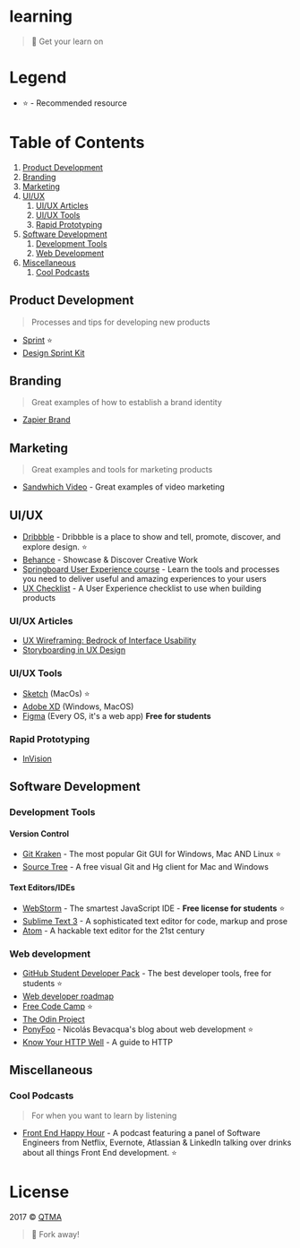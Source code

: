 # learning
> :rocket: Get your learn on

# Legend

- :star: - Recommended resource

# Table of Contents

1. [Product Development](#product-development)
1. [Branding](#branding)
1. [Marketing](#marketing)
1. [UI/UX](#uiux)
    1. [UI/UX Articles](#uiux-articles)
    1. [UI/UX Tools](#uiux-tools)
    1. [Rapid Prototyping](#rapid-prototyping)
1. [Software Development](#software-development)
    1. [Development Tools](#development-tools)
    1. [Web Development](#web-development)
1. [Miscellaneous](#miscellaneous)
    1. [Cool Podcasts](#cool-podcasts)

## Product Development
> Processes and tips for developing new products

- [Sprint](http://www.thesprintbook.com/) :star:
- [Design Sprint Kit](https://designsprintkit.withgoogle.com/)

## Branding
> Great examples of how to establish a brand identity

- [Zapier Brand](https://zapier.com/brand/)

## Marketing
> Great examples and tools for marketing products

- [Sandwhich Video](https://sandwichvideo.com/) - Great examples of video marketing

## UI/UX

- [Dribbble](https://dribbble.com) - Dribbble is a place to show and tell, promote, discover, and explore design. :star:
- [Behance](https://behance.net) - Showcase & Discover Creative Work
- [Springboard User Experience course](https://www.springboard.com/learning-paths/user-experience-design/) - Learn the tools and processes you need to deliver useful and amazing experiences to your users
- [UX Checklist](http://uxchecklist.github.io/) - A User Experience checklist to use when building products

### UI/UX Articles

- [UX Wireframing: Bedrock of Interface Usability](https://uxplanet.org/ux-wireframing-bedrock-of-interface-usability-7e9c76bd804d)
- [Storyboarding in UX Design](https://uxplanet.org/storyboarding-in-ux-design-b9d2e18e5fab)

### UI/UX Tools
- [Sketch](http://sketchapp.com) (MacOs) :star:
- [Adobe XD](http://www.adobe.com/ca/products/experience-design.html) (Windows, MacOS)
- [Figma](https://www.figma.com/) (Every OS, it's a web app) **Free for students**

### Rapid Prototyping
- [InVision](https://www.invisionapp.com/)

## Software Development

### Development Tools

#### Version Control
- [Git Kraken](https://www.gitkraken.com/) - The most popular Git GUI for Windows, Mac AND Linux :star:
- [Source Tree](https://www.sourcetreeapp.com/) - A free visual Git and Hg client for Mac and Windows

#### Text Editors/IDEs
- [WebStorm](https://www.jetbrains.com/webstorm/) - The smartest JavaScript IDE - **Free license for students** :star:
- [Sublime Text 3](https://sublimetext.com/) - A sophisticated text editor for code, markup and prose
- [Atom](https://atom.io/) - A hackable text editor for the 21st century

### Web development

- [GitHub Student Developer Pack](https://education.github.com/pack) - The best developer tools, free for students :star:
- [Web developer roadmap](https://github.com/kamranahmedse/developer-roadmap)
- [Free Code Camp](https://www.freecodecamp.com/) :star:
- [The Odin Project](http://www.theodinproject.com/)
- [PonyFoo](https://ponyfoo.com) - Nicolás Bevacqua's blog about web development :star:
- [Know Your HTTP Well](https://github.com/for-GET/know-your-http-well) - A guide to HTTP

## Miscellaneous

### Cool Podcasts
> For when you want to learn by listening

- [Front End Happy Hour](http://frontendhappyhour.com/) - A podcast featuring a panel of Software Engineers from Netflix, Evernote, Atlassian & LinkedIn talking over drinks about all things Front End development. :star:

# License

2017 © [QTMA](http://qtma.ca)
> :fork_and_knife: Fork away!
